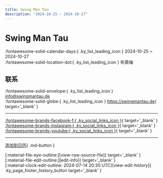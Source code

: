 ```yaml
---
title: Swing Man Tau
description: "2024-10-25 ~ 2024-10-27"
---
```


# Swing Man Tau 

:fontawesome-solid-calendar-days:{ .ky_list_leading_icon } 2024-10-25 ~ 2024-10-27  
:fontawesome-solid-location-dot:{ .ky_list_leading_icon } 布萊梅  

## 联系

:fontawesome-solid-envelope:{ .ky_list_leading_icon } <info@swingmantau.de>  
:fontawesome-solid-globe:{ .ky_list_leading_icon } <https://swingmantau.de>{ target='_blank' }  

---

 [:fontawesome-brands-facebook-f:{ .ky_social_links_icon }](https://www.facebook.com/swingmantau){ target='_blank' } [:fontawesome-brands-instagram:{ .ky_social_links_icon }](https://instagram.com/swingmantau.e.v){ target='_blank' } [:fontawesome-brands-youtube:{ .ky_social_links_icon }](https://youtube.com/@swingmantaufestival){ target='_blank' }

---

[添加到日历](https://swing.news/ics/zh-Hans/2024/de/swing-man-tau-2024.ics){ .md-button }

<div class="ky_page_footer" markdown>
<div class="ky_page_footer_trailing" markdown="span">
[:material-file-eye-outline:][view-raw-source-file]{ target='_blank' }
[:material-file-edit-outline:][edit-info]{ target='_blank' }
</div>
<div class="ky_page_footer_leading" markdown="span">
[:material-clock-edit-outline: 2024-07-14 20:30 UTC][view-edit-history]{ .ky_page_footer_history_button target='_blank' }
</div>
</div>

[view-raw-source-file]: https://github.com/swingdance/events/blob/main/2024/de/swing-man-tau-2024.json "查看原始源文件"
[edit-info]: https://github.com/swingdance/events/issues/new?assignees=&labels=update+event&projects=&template=03-update_entity.yml&title=%5B2024%2Fde%5D%20Swing%20Man%20Tau&region=de&year=2024&id=swing-man-tau-2024&name=Swing%20Man%20Tau&org_id= "编辑信息"

[view-edit-history]: https://github.com/swingdance/events/commits/main/2024/de/swing-man-tau-2024.json "查看编辑历史"
